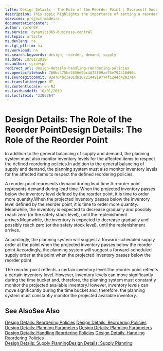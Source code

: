 ```yaml
---
title: Design Details - The Role of the Reorder Point | Microsoft Docs
description: This topic highlights the importance of setting a reorder point, so that you when to order more inventory.
services: project-madeira
documentationcenter: ''
author: SorenGP
ms.service: dynamics365-business-central
ms.topic: article
ms.devlang: na
ms.tgt_pltfrm: na
ms.workload: na
ms.search.keywords: desigh, reorder, demand, supply
ms.date: 10/01/2019
ms.author: sgroespe
redirect_url: design-details-handling-reordering-policies
ms.openlocfilehash: 760bc475be2606e9bc4d72f09ae76e794418d904
ms.sourcegitcommit: 02e704bc3e01d62072144919774f1244c42827e4
ms.translationtype: HT
ms.contentlocale: en-NZ
ms.lasthandoff: 10/01/2019
ms.locfileid: "2306764"
---
```

# <a name="design-details-the-role-of-the-reorder-point"></a><span data-ttu-id="32cbf-103">Design Details: The Role of the Reorder Point</span><span class="sxs-lookup"><span data-stu-id="32cbf-103">Design Details: The Role of the Reorder Point</span></span>
<span data-ttu-id="32cbf-104">In addition to the general balancing of supply and demand, the planning system must also monitor inventory levels for the affected items to respect the defined reordering policies.</span><span class="sxs-lookup"><span data-stu-id="32cbf-104">In addition to the general balancing of supply and demand, the planning system must also monitor inventory levels for the affected items to respect the defined reordering policies.</span></span>  

<span data-ttu-id="32cbf-105">A reorder point represents demand during lead time.</span><span class="sxs-lookup"><span data-stu-id="32cbf-105">A reorder point represents demand during lead time.</span></span> <span data-ttu-id="32cbf-106">When the projected inventory passes below the inventory level defined by the reorder point, it is time to order more quantity.</span><span class="sxs-lookup"><span data-stu-id="32cbf-106">When the projected inventory passes below the inventory level defined by the reorder point, it is time to order more quantity.</span></span> <span data-ttu-id="32cbf-107">Meanwhile, the inventory is expected to decrease gradually and possibly reach zero (or the safety stock level), until the replenishment arrives.</span><span class="sxs-lookup"><span data-stu-id="32cbf-107">Meanwhile, the inventory is expected to decrease gradually and possibly reach zero (or the safety stock level), until the replenishment arrives.</span></span>  

<span data-ttu-id="32cbf-108">Accordingly, the planning system will suggest a forward-scheduled supply order at the point when the projected inventory passes below the reorder point.</span><span class="sxs-lookup"><span data-stu-id="32cbf-108">Accordingly, the planning system will suggest a forward-scheduled supply order at the point when the projected inventory passes below the reorder point.</span></span>  

<span data-ttu-id="32cbf-109">The reorder point reflects a certain inventory level.</span><span class="sxs-lookup"><span data-stu-id="32cbf-109">The reorder point reflects a certain inventory level.</span></span> <span data-ttu-id="32cbf-110">However, inventory levels can move significantly during the time bucket and, therefore, the planning system must constantly monitor the projected available inventory.</span><span class="sxs-lookup"><span data-stu-id="32cbf-110">However, inventory levels can move significantly during the time bucket and, therefore, the planning system must constantly monitor the projected available inventory.</span></span>  

## <a name="see-also"></a><span data-ttu-id="32cbf-111">See Also</span><span class="sxs-lookup"><span data-stu-id="32cbf-111">See Also</span></span>  
<span data-ttu-id="32cbf-112">[Design Details: Reordering Policies](design-details-reordering-policies.md) </span><span class="sxs-lookup"><span data-stu-id="32cbf-112">[Design Details: Reordering Policies](design-details-reordering-policies.md) </span></span>  
<span data-ttu-id="32cbf-113">[Design Details: Planning Parameters](design-details-planning-parameters.md) </span><span class="sxs-lookup"><span data-stu-id="32cbf-113">[Design Details: Planning Parameters](design-details-planning-parameters.md) </span></span>  
<span data-ttu-id="32cbf-114">[Design Details: Handling Reordering Policies](design-details-handling-reordering-policies.md) </span><span class="sxs-lookup"><span data-stu-id="32cbf-114">[Design Details: Handling Reordering Policies](design-details-handling-reordering-policies.md) </span></span>  
[<span data-ttu-id="32cbf-115">Design Details: Supply Planning</span><span class="sxs-lookup"><span data-stu-id="32cbf-115">Design Details: Supply Planning</span></span>](design-details-supply-planning.md)
